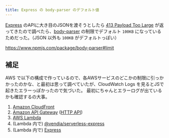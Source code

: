 ```yaml
---
title: Express の body-parser のデフォルト値
---
```



[Express](https://expressjs.com/) のAPIに大き目のJSONを渡そうとしたら [413 Payload Too Large](https://developer.mozilla.org/ja/docs/Web/HTTP/Status/413) が返ってきたので調べたら、[body-parser](https://www.npmjs.com/package/body-parser) の制限でデフォルト `100KB` になっているためだった。（JSON 以外も `100KB` がデフォルトっぽい）

https://www.npmjs.com/package/body-parser#limit


## 補足

AWS で以下の構成で作っているので、各AWSサービスのどこかの制限に引っかかったのかな、と最初は思って調べていたが、CloudWatch Logs を見るとJSで起きたエラーっぽかったので気づいた。
最初にちゃんとエラーログが出ているかも確認するの大事。

1. [Amazon CloudFront](https://aws.amazon.com/jp/cloudfront/)
2. [Amazon API Gateway](https://aws.amazon.com/jp/apigateway/) ([HTTP API](https://docs.aws.amazon.com/ja_jp/apigateway/latest/developerguide/http-api.html))
3. [AWS Lambda](https://aws.amazon.com/jp/lambda/)
4. (Lambda 内で) [@vendia/serverless-express](https://www.npmjs.com/package/@vendia/serverless-express)
5. (Lambda 内で) [Express](https://expressjs.com/)
